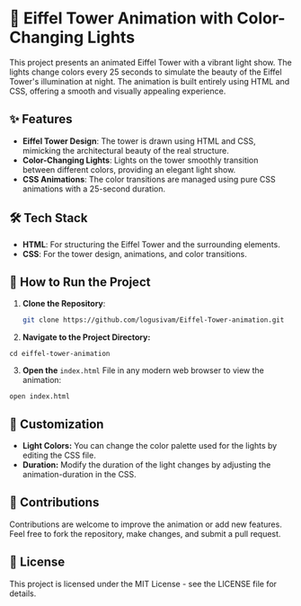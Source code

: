 # 🗼 Eiffel Tower Animation with Color-Changing Lights

This project presents an animated Eiffel Tower with a vibrant light show. The lights change colors every 25 seconds to simulate the beauty of the Eiffel Tower's illumination at night. The animation is built entirely using HTML and CSS, offering a smooth and visually appealing experience.

## ✨ Features

- **Eiffel Tower Design**: The tower is drawn using HTML and CSS, mimicking the architectural beauty of the real structure.
- **Color-Changing Lights**: Lights on the tower smoothly transition between different colors, providing an elegant light show.
- **CSS Animations**: The color transitions are managed using pure CSS animations with a 25-second duration.

## 🛠️ Tech Stack

- **HTML**: For structuring the Eiffel Tower and the surrounding elements.
- **CSS**: For the tower design, animations, and color transitions.

## 🚀 How to Run the Project

1. **Clone the Repository**:
   ```bash
   git clone https://github.com/logusivam/Eiffel-Tower-animation.git
   ```

2. **Navigate to the Project Directory:**
```
cd eiffel-tower-animation
```

3. **Open the** `index.html` File in any modern web browser to view the animation:
```
open index.html
```

## 🎨 Customization
- **Light Colors:** You can change the color palette used for the lights by editing the CSS file.
- **Duration:** Modify the duration of the light changes by adjusting the animation-duration in the CSS.

## 🤝 Contributions
Contributions are welcome to improve the animation or add new features. Feel free to fork the repository, make changes, and submit a pull request.


## 📜 License
This project is licensed under the MIT License - see the LICENSE file for details.